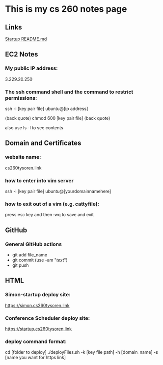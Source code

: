 # This is my cs 260 notes page

## Links

[Startup README.md](https://github.com/sorentys/startup/blob/main/README.md)

## EC2 Notes

### My public IP address:

3.229.20.250

### The ssh command shell and the command to restrict permissions:

ssh -i [key pair file] ubuntu@[ip address]

(back quote) chmod  600 [key pair file] (back quote)

also use ls -l to see contents

## Domain and Certificates

### website name:

cs260tysoren.link

### how to enter into vim server

ssh -i [key pair file] ubuntu@[yourdomainnamehere]

### how to exit out of a vim (e.g. cattyfile):

press esc key and then :wq to save and exit

## GitHub

### General GitHub actions

* git add file_name
* git commit (use -am "*text*")
* git push

## HTML

### Simon-startup deploy site:

https://simon.cs260tysoren.link

### Conference Scheduler deploy site:

https://startup.cs260tysoren.link

### deploy command format:

cd [folder to deploy]
./deployFiles.sh -k [key file path] -h [domain_name] -s [name you want for https link]

